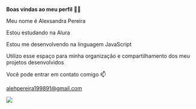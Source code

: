 **Boas vindas ao meu perfil** 💙💙

Meu nome é Alexsandra Pereira

Estou estudando na Alura

Estou me desenvolvendo na linguagem JavaScript

Utilizo esse espaço para minha organização e compartilhamento dos meu projetos desenvolvidos

Você pode entrar em contato comigo 📫

alehpereira199891@gmail.com

![](https://media.tenor.com/29Ok5pc0ivAAAAAM/gatinho-gato.gif)
